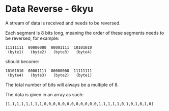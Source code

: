 # Data Reverse - 6kyu

A stream of data is received and needs to be reversed.

Each segment is 8 bits long, meaning the order of these segments needs to be reversed, for example:
```
11111111  00000000  00001111  10101010
 (byte1)   (byte2)   (byte3)   (byte4)
```

should become:
```
10101010  00001111  00000000  11111111
 (byte4)   (byte3)   (byte2)   (byte1)
```

The total number of bits will always be a multiple of 8.

The data is given in an array as such:
```
[1,1,1,1,1,1,1,1,0,0,0,0,0,0,0,0,0,0,0,0,1,1,1,1,1,0,1,0,1,0,1,0]
```
